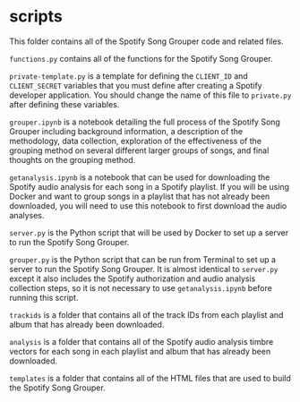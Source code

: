 # scripts

This folder contains all of the Spotify Song Grouper code and related files.

`functions.py` contains all of the functions for the Spotify Song Grouper.

`private-template.py` is a template for defining the `CLIENT_ID` and `CLIENT_SECRET` variables that you must define after creating a Spotify developer application. You should change the name of this file to `private.py` after defining these variables.

`grouper.ipynb` is a notebook detailing the full process of the Spotify Song Grouper including background information, a description of the methodology, data collection, exploration of the effectiveness of the grouping method on several different larger groups of songs, and final thoughts on the grouping method.

`getanalysis.ipynb` is a notebook that can be used for downloading the Spotify audio analysis for each song in a Spotify playlist. If you will be using Docker and want to group songs in a playlist that has not already been downloaded, you will need to use this notebook to first download the audio analyses.

`server.py` is the Python script that will be used by Docker to set up a server to run the Spotify Song Grouper.

`grouper.py` is the Python script that can be run from Terminal to set up a server to run the Spotify Song Grouper. It is almost identical to `server.py` except it also includes the Spotify authorization and audio analysis collection steps, so it is not necessary to use `getanalysis.ipynb` before running this script.

`trackids` is a folder that contains all of the track IDs from each playlist and album that has already been downloaded.

`analysis` is a folder that contains all of the Spotify audio analysis timbre vectors for each song in each playlist and album that has already been downloaded.

`templates` is a folder that contains all of the HTML files that are used to build the Spotify Song Grouper.
